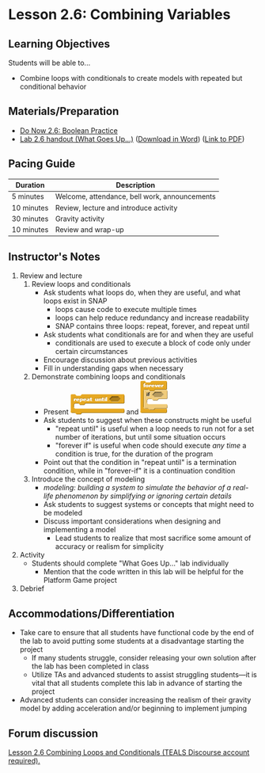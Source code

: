 <!--- REVISED -->
# Lesson 2.6: Combining Variables  

## Learning Objectives

Students will be able to...

-   Combine loops with conditionals to create models with repeated but conditional behavior

## Materials/Preparation

-   [Do Now 2.6: Boolean Practice](do_now_26.md)
-   [Lab 2.6 handout (What Goes Up...)](lab_26.md) ([Download in Word](https://github.com/TEALSK12/introduction-to-computer-science/raw/master/Unit%202%20Word/Lab%202.6%20What%20Goes%20Up.docx)) ([Link to PDF](https://github.com/TEALSK12/introduction-to-computer-science/raw/master/Unit%202%20PDF/Lab%202.6%20What%20Goes%20Up.pdf))

## Pacing Guide

| Duration   | Description                                   |
| ---------- | --------------------------------------------- |
| 5 minutes  | Welcome, attendance, bell work, announcements |
| 10 minutes | Review, lecture and introduce activity        |
| 30 minutes | Gravity activity                              |
| 10 minutes | Review and wrap-up                            |

## Instructor's Notes

1.  Review and lecture
    1.  Review loops and conditionals
        -   Ask students what loops do, when they are useful, and what loops exist in SNAP
            -   loops cause code to execute multiple times
            -   loops can help reduce redundancy and increase readability
            -   SNAP contains three loops: repeat, forever, and repeat until
        -   Ask students what conditionals are for and when they are useful
            -   conditionals are used to execute a block of code only under certain circumstances
        -   Encourage discussion about previous activities
        -   Fill in understanding gaps when necessary
    2.  Demonstrate combining loops and conditionals
        -   Present ![](repeat%20until.png) and ![](foreverIf.png)
        -   Ask students to suggest when these constructs might be useful
            -   "repeat until" is useful when a loop needs to run not for a set number of iterations, but until some situation occurs
            -   "forever if" is useful when code should execute _any time_ a condition is true, for the duration of the program
        -   Point out that the condition in "repeat until" is a termination condition, while in "forever-if" it is a continuation condition
    3.  Introduce the concept of modeling
        -   _modeling: building a system to simulate the behavior of a real-life phenomenon by simplifying or ignoring certain details_
        -   Ask students to suggest systems or concepts that might need to be modeled
        -   Discuss important considerations when designing and implementing a model
            -   Lead students to realize that most sacrifice some amount of accuracy or realism for simplicity
2.  Activity
    -   Students should complete "What Goes Up..." lab individually
        -   Mention that the code written in this lab will be helpful for the Platform Game project
3.  Debrief


## Accommodations/Differentiation

-   Take care to ensure that all students have functional code by the end of the lab to avoid putting some students at a disadvantage starting the project
    -   If many students struggle, consider releasing your own solution after the lab has been completed in class
    -   Utilize TAs and advanced students to assist struggling students—it is vital that all students complete this lab in advance of starting the project
-   Advanced students can consider increasing the realism of their gravity model by adding acceleration and/or beginning to implement jumping

## Forum discussion

<a href="http://forums.tealsk12.org/c/intro-unit-2-loops/lesson-2-6-combining-loops-and-conditionals" target="_blank">
Lesson 2.6 Combining Loops and Conditionals (TEALS Discourse account required).</a>
